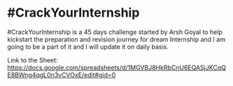 # #CrackYourInternship
#CrackYourInternship is a 45 days challenge started by Arsh Goyal to help kickstart the preparation and revision journey for dream Internship and I am going to be a part of it and I will update it on daily basis.

Link to the Sheet: https://docs.google.com/spreadsheets/d/1MGVBJ8HkRbCnU6EQASjJKCqQE8BWng4qgL0n3vCVOxE/edit#gid=0
